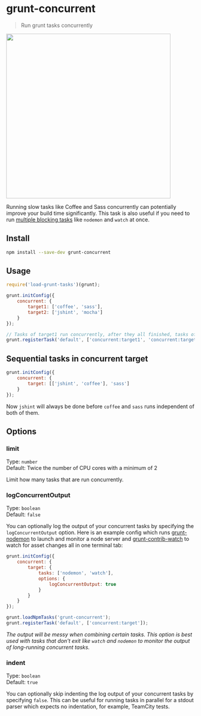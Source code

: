 # grunt-concurrent

> Run grunt tasks concurrently

<img src="screenshot.png" width="439">

Running slow tasks like Coffee and Sass concurrently can potentially improve your build time significantly. This task is also useful if you need to run [multiple blocking tasks](#logconcurrentoutput) like `nodemon` and `watch` at once.

## Install

```sh
npm install --save-dev grunt-concurrent
```

## Usage

```js
require('load-grunt-tasks')(grunt);

grunt.initConfig({
	concurrent: {
		target1: ['coffee', 'sass'],
		target2: ['jshint', 'mocha']
	}
});

// Tasks of target1 run concurrently, after they all finished, tasks of target2 run concurrently, instead of target1 and target2 running concurrently.
grunt.registerTask('default', ['concurrent:target1', 'concurrent:target2']);
```

## Sequential tasks in concurrent target

```js
grunt.initConfig({
	concurrent: {
		target: [['jshint', 'coffee'], 'sass']
	}
});
```

Now `jshint` will always be done before `coffee` and `sass` runs independent of both of them.


## Options

### limit

Type: `number`\
Default: Twice the number of CPU cores with a minimum of 2

Limit how many tasks that are run concurrently.

### logConcurrentOutput

Type: `boolean`\
Default: `false`

You can optionally log the output of your concurrent tasks by specifying the `logConcurrentOutput` option. Here is an example config which runs [grunt-nodemon](https://github.com/ChrisWren/grunt-nodemon) to launch and monitor a node server and [grunt-contrib-watch](https://github.com/gruntjs/grunt-contrib-watch) to watch for asset changes all in one terminal tab:

```js
grunt.initConfig({
	concurrent: {
		target: {
			tasks: ['nodemon', 'watch'],
			options: {
				logConcurrentOutput: true
			}
		}
	}
});

grunt.loadNpmTasks('grunt-concurrent');
grunt.registerTask('default', ['concurrent:target']);
```

*The output will be messy when combining certain tasks. This option is best used with tasks that don't exit like `watch` and `nodemon` to monitor the output of long-running concurrent tasks.*

### indent

Type: `boolean`\
Default: `true`

You can optionally skip indenting the log output of your concurrent tasks by specifying `false`. This can be useful for running tasks in parallel for a stdout parser which expects no indentation, for example, TeamCity tests.
